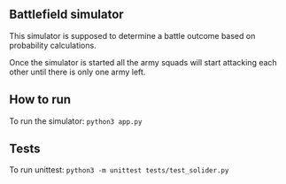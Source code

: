 ## Battlefield simulator

This simulator is supposed to determine a battle outcome based on probability calculations.

Once the simulator is started all the army squads will start attacking each other until there is only one army left.

## How to run

To run the simulator: `python3 app.py`

## Tests

To run unittest: `python3 -m unittest tests/test_solider.py`